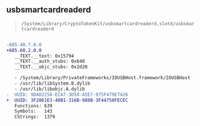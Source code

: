 ## usbsmartcardreaderd

> `/System/Library/CryptoTokenKit/usbsmartcardreaderd.slotd/usbsmartcardreaderd`

```diff

-685.40.7.0.0
+685.60.2.0.0
   __TEXT.__text: 0x15794
   __TEXT.__auth_stubs: 0x640
   __TEXT.__objc_stubs: 0x2d20

   - /System/Library/PrivateFrameworks/IOUSBHost.framework/IOUSBHost
   - /usr/lib/libSystem.B.dylib
   - /usr/lib/libobjc.A.dylib
-  UUID: 9DAD2258-ECA7-3D58-A5E7-975F479E7426
+  UUID: 3F2061E3-40B1-316B-988B-3F44758FECEC
   Functions: 639
   Symbols:   143
   CStrings:  1379

```
